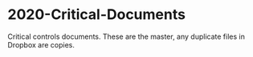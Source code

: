 # 2020-Critical-Documents
Critical controls documents. These are the master, any duplicate files in Dropbox are copies.
